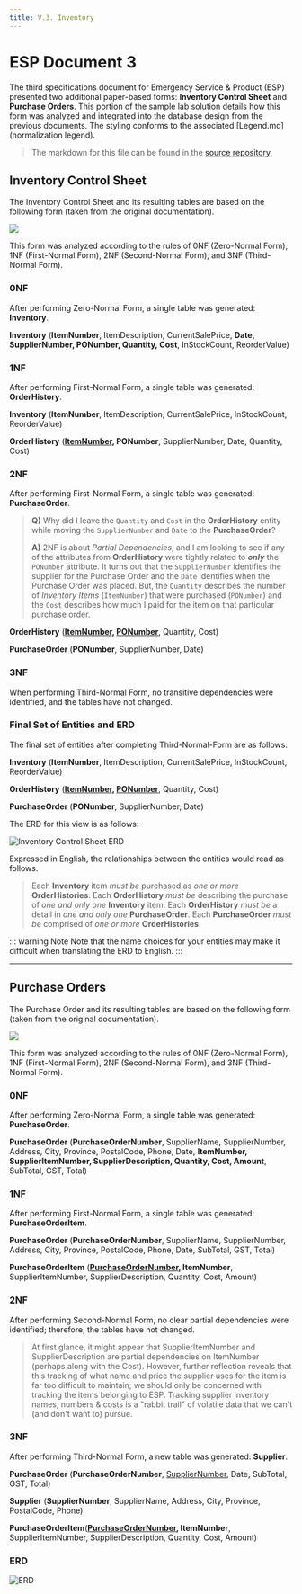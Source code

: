```yaml
---
title: V.3. Inventory
---
```

# ESP Document 3

The third specifications document for Emergency Service & Product (ESP) presented two additional paper-based forms: **Inventory Control Sheet** and **Purchase Orders**. This portion of the sample lab solution details how this form was analyzed and integrated into the database design from the previous documents. The styling conforms to the associated [Legend.md](normalization legend).

> The markdown for this file can be found in the [source repository](https://raw.githubusercontent.com/DMIT-1508/DMIT-1508.github.io/dev/demos/esp/specs/ESP-3.md).

## Inventory Control Sheet

The Inventory Control Sheet and its resulting tables are based on the following form (taken from the original documentation).

![](./ESP-3-Inventory-Control-View.png)

This form was analyzed according to the rules of 0NF (Zero-Normal Form), 1NF (First-Normal Form), 2NF (Second-Normal Form), and 3NF (Third-Normal Form).

### 0NF

After performing Zero-Normal Form, a single table was generated: **Inventory**.

**Inventory** (<b class="pk">ItemNumber</b>, ItemDescription, CurrentSalePrice, <b class="rg">Date, SupplierNumber, PONumber, Quantity, Cost</b>,  InStockCount, ReorderValue)

### 1NF

After performing First-Normal Form, a single table was generated: **OrderHistory**.

**Inventory** (<b class="pk">ItemNumber</b>, ItemDescription, CurrentSalePrice, InStockCount, ReorderValue)

**OrderHistory** (<b class="pk"><u class="fk">ItemNumber</u>, PONumber</b>, SupplierNumber, Date, Quantity, Cost)

### 2NF

After performing First-Normal Form, a single table was generated: **PurchaseOrder**.

> **Q)** Why did I leave the `Quantity` and `Cost` in the **OrderHistory** entity while moving the `SupplierNumber` and `Date` to the **PurchaseOrder**?
> 
> **A)** 2NF is about *Partial Dependencies*, and I am looking to see if any of the attributes from **OrderHistory** were tightly related to ***only*** the `PONumber` attribute. It turns out that the `SupplierNumber` identifies the supplier for the Purchase Order and the `Date` identifies when the Purchase Order was placed. But, the `Quantity` describes the number of *Inventory Items* (`ItemNumber`) that were purchased (`PONumber`) and the `Cost` describes how much I paid for the item on that particular purchase order.

**OrderHistory** (<b class="pk"><u class="fk">ItemNumber</u>, <u class="fk">PONumber</u></b>, Quantity, Cost)

**PurchaseOrder** (<b class="pk">PONumber</b>, SupplierNumber, Date)

### 3NF

When performing Third-Normal Form, no transitive dependencies were identified, and the tables have not changed.

### Final Set of Entities and ERD

The final set of entities after completing Third-Normal-Form are as follows:

**Inventory** (<b class="pk">ItemNumber</b>, ItemDescription, CurrentSalePrice, InStockCount, ReorderValue)

**OrderHistory** (<b class="pk"><u class="fk">ItemNumber</u>, <u class="fk">PONumber</u></b>, Quantity, Cost)

**PurchaseOrder** (<b class="pk">PONumber</b>, SupplierNumber, Date)

The ERD for this view is as follows:

![Inventory Control Sheet ERD](./ESP-3-ERD-Inventory-Control-View.png)

Expressed in English, the relationships between the entities would read as follows.

> Each **Inventory** item *must be* purchased as *one or more* **OrderHistories**. Each **OrderHistory** *must be* describing the purchase of *one and only one* **Inventory** item.
> Each **OrderHistory** *must be* a detail in *one and only one* **PurchaseOrder**. Each **PurchaseOrder** *must be* comprised of *one or more* **OrderHistories**.

::: warning Note
Note that the name choices for your entities may make it difficult when translating the ERD to English.
:::

----

## Purchase Orders

The Purchase Order and its resulting tables are based on the following form (taken from the original documentation).

![](./ESP-3-Purchase-Orders-View.png)

This form was analyzed according to the rules of 0NF (Zero-Normal Form), 1NF (First-Normal Form), 2NF (Second-Normal Form), and 3NF (Third-Normal Form).

### 0NF

After performing Zero-Normal Form, a single table was generated: **PurchaseOrder**.

**PurchaseOrder** (<b class="pk">PurchaseOrderNumber</b>, SupplierName, SupplierNumber, Address, City, Province, PostalCode, Phone, Date, <b class="rg">ItemNumber, SupplierItemNumber, SupplierDescription, Quantity, Cost, Amount</b>,  SubTotal, GST, Total)

### 1NF

After performing First-Normal Form, a single table was generated: **PurchaseOrderItem**.

**PurchaseOrder** (<b class="pk">PurchaseOrderNumber</b>, SupplierName, SupplierNumber, Address, City, Province, PostalCode, Phone, Date, SubTotal, GST, Total)

**PurchaseOrderItem** (<b class="pk"><u class="fk">PurchaseOrderNumber</u>, ItemNumber</b>, SupplierItemNumber, SupplierDescription, Quantity, Cost, Amount)

### 2NF

After performing Second-Normal Form, no clear partial dependencies were identified; therefore, the tables have not changed.

> At first glance, it might appear that SupplierItemNumber and SupplierDescription are partial dependencies on ItemNumber (perhaps along with the Cost). However, further reflection reveals that this tracking of what name and price the supplier uses for the item is far too difficult to maintain; we should only be concerned with tracking the items belonging to ESP.
> Tracking supplier inventory names, numbers & costs is a "rabbit trail" of volatile data that we can't (and don't want to) pursue.

### 3NF

After performing Third-Normal Form, a new table was generated: **Supplier**.

**PurchaseOrder** (<b class="pk">PurchaseOrderNumber</b>, <u class="fk">SupplierNumber</u>, Date, SubTotal, GST, Total)

**Supplier** (<b class="pk">SupplierNumber</b>, SupplierName, Address, City, Province, PostalCode, Phone)

**PurchaseOrderItem**(<b class="pk"><u class="fk">PurchaseOrderNumber</u>, ItemNumber</b>, SupplierItemNumber, SupplierDescription, Quantity, Cost, Amount)

### ERD

![ERD](./ESP-3-ERD-Purchase-Orders-View.png)
